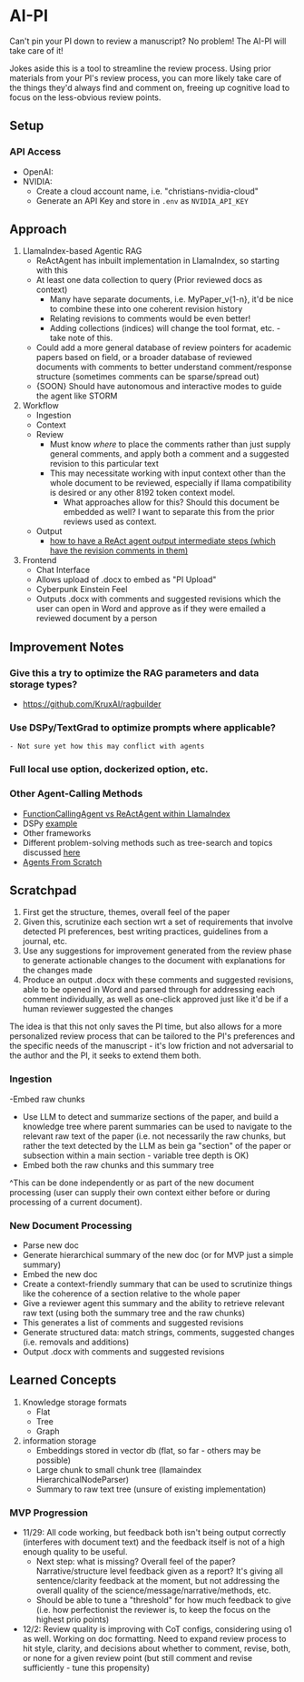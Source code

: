 # AI-PI
Can't pin your PI down to review a manuscript?
No problem! The AI-PI will take care of it!

Jokes aside this is a tool to streamline the review process. Using prior materials from your PI's review process, you can more likely take care of the things they'd always find and comment on, freeing up cognitive load to focus on the less-obvious review points.

## Setup

### API Access
- OpenAI:
- NVIDIA:
    - Create a cloud account name, i.e. "christians-nvidia-cloud"
    - Generate an API Key and store in `.env` as `NVIDIA_API_KEY`

## Approach
1. LlamaIndex-based Agentic RAG
    - ReActAgent has inbuilt implementation in LlamaIndex, so starting with this
    - At least one data collection to query (Prior reviewed docs as context)
        - Many have separate documents, i.e. MyPaper_v{1-n}, it'd be nice to combine these into one coherent revision history
        - Relating revisions to comments would be even better!
        - Adding collections (indices) will change the tool format, etc. - take note of this.
    - Could add a more general database of review pointers for academic papers based on field, or a broader database of reviewed documents with comments to better understand comment/response structure (sometimes comments can be sparse/spread out)
    - {SOON} Should have autonomous and interactive modes to guide the agent like STORM
2. Workflow
    - Ingestion
    - Context
    - Review
        - Must know *where* to place the comments rather than just supply general comments, and apply both a comment and a suggested revision to this particular text
        - This may necessitate working with input context other than the whole document to be reviewed, especially if llama compatibility is desired or any other 8192 token context model. 
            - What approaches allow for this? Should this document be embedded as well? I want to separate this from the prior reviews used as context.
    - Output
        - [how to have a ReAct agent output intermediate steps (which have the revision comments in them)](https://github.com/run-llama/llama_index/issues/15952)
2. Frontend
    - Chat Interface
    - Allows upload of .docx to embed as "PI Upload"
    - Cyberpunk Einstein Feel
    - Outputs .docx with comments and suggested revisions which the user can open in Word and approve as if they were emailed a reviewed document by a person


## Improvement Notes
### Give this a try to optimize the RAG parameters and data storage types?
- https://github.com/KruxAI/ragbuilder

### Use DSPy/TextGrad to optimize prompts where applicable?
    - Not sure yet how this may conflict with agents

### Full local use option, dockerized option, etc.

### Other Agent-Calling Methods
- [FunctionCallingAgent vs ReActAgent within LlamaIndex](https://github.com/run-llama/llama_index/issues/15685)
- DSPy [example](https://medium.com/@leighphil4/dspy-rag-with-llamaindex-programming-llms-over-prompting-1b12d12cbc43)
- Other frameworks
- Different problem-solving methods such as tree-search and topics discussed [here](https://www.youtube.com/watch?v=MXPYbjjyHXc)
- [Agents From Scratch](https://learnbybuilding.ai/tutorials/dspy-agents-from-scratch)


## Scratchpad
1. First get the structure, themes, overall feel of the paper
2. Given this, scrutinize each section wrt a set of requirements that involve detected PI preferences, best writing practices, guidelines from a journal, etc.
3. Use any suggestions for improvement generated from the review phase to generate actionable changes to the document with explanations for the changes made
4. Produce an output .docx with these comments and suggested revisions, able to be opened in Word and parsed through for addressing each comment individually, as well as one-click approved just like it'd be if a human reviewer suggested the changes

The idea is that this not only saves the PI time, but also allows for a more personalized review process that can be tailored to the PI's preferences and the specific needs of the manuscript - it's low friction and not adversarial to the author and the PI, it seeks to extend them both.

### Ingestion
-Embed raw chunks
- Use LLM to detect and summarize sections of the paper, and build a knowledge tree where parent summaries can be used to navigate to the relevant raw text of the paper (i.e. not necessarily the raw chunks, but rather the text detected by the LLM as bein ga "section" of the paper or subsection within a main section - variable tree depth is OK)
- Embed both the raw chunks and this summary tree

^This can be done independently or as part of the new document processing (user can supply their own context either before or during processing of a current document).

### New Document Processing
- Parse new doc
- Generate hierarchical summary of the new doc (or for MVP just a simple summary)
- Embed the new doc
- Create a context-friendly summary that can be used to scrutinize things like the coherence of a section relative to the whole paper
- Give a reviewer agent this summary and the ability to retrieve relevant raw text (using both the summary tree and the raw chunks)
- This generates a list of comments and suggested revisions
- Generate structured data: match strings, comments, suggested changes (i.e. removals and additions)
- Output .docx with comments and suggested revisions


## Learned Concepts
1. Knowledge storage formats
    - Flat
    - Tree
    - Graph
2. information storage
    - Embeddings stored in vector db (flat, so far - others may be possible)
    - Large chunk to small chunk tree (llamaindex HierarchicalNodeParser)
    - Summary to raw text tree (unsure of existing implementation)

### MVP Progression
- 11/29: All code working, but feedback both isn't being output correctly (interferes with document text) and the feedback itself is not of a high enough quality to be useful.
    - Next step: what is missing? Overall feel of the paper? Narrative/structure level feedback given as a report? It's giving all sentence/clarity feedback at the moment, but not addressing the overall quality of the science/message/narrative/methods, etc.
    - Should be able to tune a "threshold" for how much feedback to give (i.e. how perfectionist the reviewer is, to keep the focus on the highest prio points)
- 12/2: Review quality is improving with CoT configs, considering using o1 as well. Working on doc formatting. Need to expand review process to hit style, clarity, and decisions about whether to comment, revise, both, or none for a given review point (but still comment and revise sufficiently - tune this propensity)